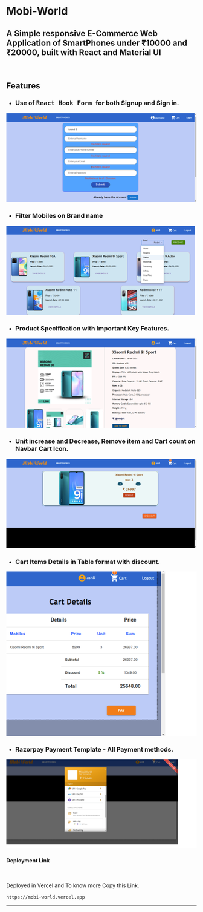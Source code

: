 # Mobi-World

## A Simple responsive E-Commerce Web Application of SmartPhones under ₹10000 and ₹20000, built with React and Material UI

<br>

## Features

* ### Use of <kbd> React Hook Form </kbd> for both Signup and Sign in.

<img src="./Images/signup.png">

<br>

* ### Filter Mobiles on Brand name
<img src="./Images/brand.png">

<br>

* ### Product Specification with Important Key Features.
<img src="./Images/specs.png">

<br> 

* ### Unit increase and Decrease, Remove item and Cart count on Navbar Cart Icon.
<img src="./Images/cart.png">

<br>

* ### Cart Items Details in Table format with discount.
<img src="./Images/check.png">

<br>

* ### Razorpay Payment Template - All Payment methods.
<img src="./Images/razor.png">

<br>

#### Deployment Link

<br>

Deployed in Vercel and To know more Copy this Link.
```
https://mobi-world.vercel.app
```

<hr>